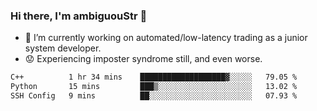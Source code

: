 ### Hi there, I'm ambiguouStr 👋

<!--
**ambiguoustexture/ambiguoustexture** is a ✨ _special_ ✨ repository because its `README.md` (this file) appears on your GitHub profile.

Here are some ideas to get you started:
-->
- 🔭 I’m currently working on automated/low-latency trading as a junior system developer.
- :worried: Experiencing imposter syndrome still, and even worse.

<!--START_SECTION:waka-->

```txt
C++          1 hr 34 mins    ███████████████████▓░░░░░   79.05 %
Python       15 mins         ███▒░░░░░░░░░░░░░░░░░░░░░   13.02 %
SSH Config   9 mins          ██░░░░░░░░░░░░░░░░░░░░░░░   07.93 %
```

<!--END_SECTION:waka-->
